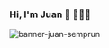 ### Hi, I'm Juan 👋 👨🏼‍💻

![banner-juan-semprun](https://user-images.githubusercontent.com/33623712/99419717-b21c4980-28fc-11eb-9d36-a6e737bb7b72.gif)

<!--
**juansemprun/juansemprun** is a ✨ _special_ ✨ repository because its `README.md` (this file) appears on your GitHub profile.

Here are some ideas to get you started:

- 🔭 I’m currently working on ...
- 🌱 I’m currently learning ...
- 👯 I’m looking to collaborate on ...
- 🤔 I’m looking for help with ...
- 💬 Ask me about ...
- 📫 How to reach me: ...
- 😄 Pronouns: ...
- ⚡ Fun fact: ...
-->
